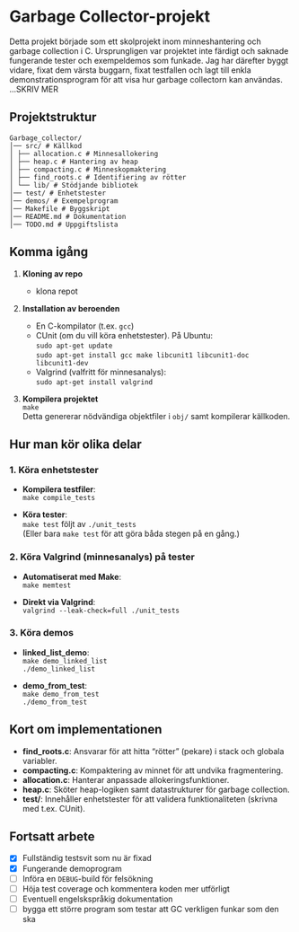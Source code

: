 # Garbage Collector-projekt

Detta projekt började som ett skolprojekt inom minneshantering och garbage collection i C.
Ursprungligen var projektet inte färdigt och saknade fungerande tester och exempeldemos som funkade.
Jag har därefter byggt vidare, fixat dem värsta buggarn, fixat testfallen och lagt till enkla demonstrationsprogram
för att visa hur garbage collectorn kan användas. ...SKRIV MER

## Projektstruktur

```
Garbage_collector/
│── src/ # Källkod
│ ├── allocation.c # Minnesallokering
│ ├── heap.c # Hantering av heap
│ ├── compacting.c # Minneskopmaktering
│ ├── find_roots.c # Identifiering av rötter
│ └── lib/ # Stödjande bibliotek
│── test/ # Enhetstester
│── demos/ # Exempelprogram
│── Makefile # Byggskript
│── README.md # Dokumentation
│── TODO.md # Uppgiftslista
```

## Komma igång

1. **Kloning av repo**

   - klona repot

2. **Installation av beroenden**

   - En C-kompilator (t.ex. `gcc`)
   - CUnit (om du vill köra enhetstester). På Ubuntu:  
     `sudo apt-get update`  
     `sudo apt-get install gcc make libcunit1 libcunit1-doc libcunit1-dev`
   - Valgrind (valfritt för minnesanalys):  
     `sudo apt-get install valgrind`

3. **Kompilera projektet**  
   `make`  
   Detta genererar nödvändiga objektfiler i `obj/` samt kompilerar källkoden.

## Hur man kör olika delar

### 1. Köra enhetstester

- **Kompilera testfiler**:  
  `make compile_tests`

- **Köra tester**:  
  `make test` följt av `./unit_tests`  
  (Eller bara `make test` för att göra båda stegen på en gång.)

### 2. Köra Valgrind (minnesanalys) på tester

- **Automatiserat med Make**:  
  `make memtest`

- **Direkt via Valgrind**:  
  `valgrind --leak-check=full ./unit_tests`

### 3. Köra demos

- **linked_list_demo**:  
  `make demo_linked_list`  
  `./demo_linked_list`

- **demo_from_test**:  
  `make demo_from_test`  
  `./demo_from_test`

## Kort om implementationen

- **find_roots.c**: Ansvarar för att hitta “rötter” (pekare) i stack och globala variabler.
- **compacting.c**: Kompaktering av minnet för att undvika fragmentering.
- **allocation.c**: Hanterar anpassade allokeringsfunktioner.
- **heap.c**: Sköter heap-logiken samt datastrukturer för garbage collection.
- **test/**: Innehåller enhetstester för att validera funktionaliteten (skrivna med t.ex. CUnit).

## Fortsatt arbete

- [x] Fullständig testsvit som nu är fixad
- [x] Fungerande demoprogram
- [ ] Införa en `DEBUG`-build för felsökning
- [ ] Höja test coverage och kommentera koden mer utförligt
- [ ] Eventuell engelskspråkig dokumentation
- [ ] bygga ett större program som testar att GC verkligen funkar som den ska
